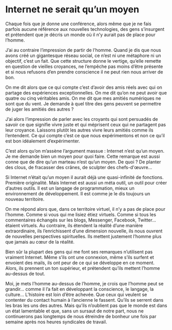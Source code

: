 # Internet ne serait qu’un moyen

Chaque fois que je donne une conférence, alors même que je ne fais parfois aucune référence aux nouvelles technologies, des gens s’insurgent et prétendent que je décris un monde où il n’y aurait pas de place pour l’homme.<span id="more-6186"></span>

J’ai au contraire l’impression de partir de l’homme. Quand je dis que nous avons créé un gigantesque réseau social, ce n’est ni une métaphore ni un objectif, c’est un fait. Que cette structure donne le vertige, qu’elle remette en question de vieilles croyances, ne l’empêche pas moins d’être présente et si nous refusons d’en prendre conscience il ne peut rien nous arriver de bon.

On me dit alors que ce qui compte c’est d’avoir des amis réels avec qui on partage des expériences exceptionnelles. On me dit qu’on ne peut avoir que quatre ou cinq véritables amis. On me dit que mes amitiés numériques ne sont que du vent. Je demande à quel titre des gens peuvent se permettre de juger les amitiés des autres ?

J’ai alors l’impression de parler avec les croyants qui sont persuadés de savoir ce que signifie vivre juste et qui méprisent ceux qui ne partagent pas leur croyance. Laissons plutôt les autres vivre leurs amitiés comme ils l’entendent. Ce qui compte c’est ce que nous expérimentons et non ce qu’il est bon idéalement d’expérimenter.

C’est alors qu’on m’assène l’argument massue : Internet n’est qu’un moyen. Je me demande bien un moyen pour quoi faire. Cette remarque est aussi conne que de dire qu’un marteau n’est qu’un moyen. De quoi ? De planter des clous, de fracasser des crânes, de sculpter des chefs-d'œuvre…

Si Internet n’était qu’un moyen il aurait déjà une quasi-infinité de fonctions. Première originalité. Mais Internet est aussi un méta outil, un outil pour créer d’autres outils. Il est un langage de programmation, mieux un environnement de développement. Il est comme je le dis toujours un nouveau territoire.

On me répond alors que, dans ce territoire virtuel, il n’y a pas de place pour l’homme. Comme si vous qui me lisiez étiez virtuels. Comme si tous les commentaires échangés sur les blogs, Messenger, Facebook, Twitter… étaient virtuels. Au contraire, ils étendent la réalité d’une manière extraordinaire, ils l’enrichissent d’une dimension nouvelle, ils nous ouvrent de nouvelles perspectives spirituelles. Ils mettent justement l’homme plus que jamais au cœur de la réalité.

Bien sûr la plupart des gens qui me font ses remarques n’utilisent pas vraiment Internet. Même s’ils ont une connexion, même s’ils surfent et envoient des mails, ils ont peur de ce qui se développe en ce moment. Alors, ils prennent un ton supérieur, et prétendent qu’ils mettent l’homme au-dessus de tout.

Moi, je mets l’homme au-dessus de l’homme, je crois que l’homme peut se grandir… comme il l’a fait en développant la conscience, le langage, la culture… L’histoire est loin d’être achevée. Que ceux qui veulent se contenter du contact humain à l’ancienne le fassent. Qu’ils se serrent dans les bras les uns des autres. Mais qu’ils n’oublient pas que le monde est dans un état lamentable et que, sans un sursaut de notre part, nous ne continuerons pas longtemps de nous étreindre de bonheur une fois par semaine après nos heures syndicales de travail.